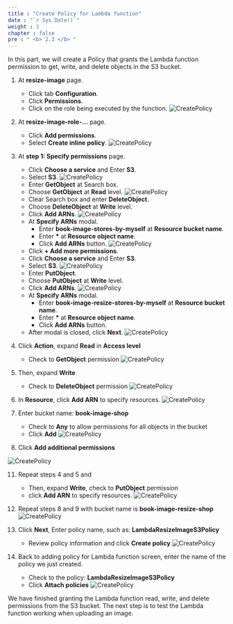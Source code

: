 ```yaml
---
title : "Create Policy for Lambda function"
date : "`r Sys.Date()`"
weight : 3
chapter : false
pre : " <b> 2.3 </b> "
---
```

In this part, we will create a Policy that grants the Lambda function permission to get, write, and delete objects in the S3 bucket.
1. At **resize-image** page.
    - Click tab **Configuration**.
    - Click **Permissions**.
    - Click on the role being executed by the function.
![CreatePolicy](/images/temp/1/16.png?width=90pc)

2. At **resize-image-role-...** page.
    - Click **Add permissions**.
    - Select **Create inline policy**.
![CreatePolicy](/images/temp/1/17.png?width=90pc)

1. At **step 1: Specify permissions** page.
    - Click **Choose a service** and Enter **S3**.
    - Select **S3**.
  ![CreatePolicy](/images/temp/1/18.png?width=90pc)
    - Enter **GetObject** at Search box.
    - Choose **GetObject** at **Read** level.
  ![CreatePolicy](/images/temp/1/19.png?width=90pc)
    - Clear Search box and enter **DeleteObject**.
    - Choose **DeleteObject** at **Write** level.
    - Click **Add ARNs**.
  ![CreatePolicy](/images/temp/1/20.png?width=90pc)
    - At **Specify ARNs** modal. 
      - Enter **book-image-stores-by-myself** at **Resource bucket name**.
      - Enter **\*** at **Resource object name**.
      - Click **Add ARNs** button.
  ![CreatePolicy](/images/temp/1/21.png?width=90pc)
    - Click **+ Add more permissions**.
    - Click **Choose a service** and Enter **S3**.
    - Select **S3**.
  ![CreatePolicy](/images/temp/1/22.png?width=90pc)
    - Enter **PutObject**.
    - Choose **PutObject** at **Write** level.
    - Click **Add ARNs**.
  ![CreatePolicy](/images/temp/1/23.png?width=90pc)
    - At **Specify ARNs** modal. 
      - Enter **book-image-resize-stores-by-myself** at **Resource bucket name**.
      - Enter **\*** at **Resource object name**.
      - Click **Add ARNs** button.
    - After modal is closed, click **Next**.
  ![CreatePolicy](/images/temp/1/24.png?width=90pc)

1. Click **Action**, expand **Read** in **Access level**
    - Check to **GetObject** permission
![CreatePolicy](/images/1/19.png?width=90pc)

1. Then, expand **Write**
    - Check to **DeleteObject** permission
![CreatePolicy](/images/1/20.png?width=90pc)

1. In **Resource**, click **Add ARN** to specify resources.
![CreatePolicy](/images/1/21.png?width=90pc)

1. Enter bucket name: **book-image-shop**
    - Check to **Any** to allow permissions for all objects in the bucket
    - Click **Add**
![CreatePolicy](/images/1/22.png?width=90pc)

1.  Click **Add additional permissions**

![CreatePolicy](/images/1/23.png?width=90pc)

11. Repeat steps 4 and 5 and 
    - Then, expand **Write**, check to **PutObject** permission
    - click **Add ARN** to specify resources.
![CreatePolicy](/images/1/24.png?width=90pc)

12. Repeat steps 8 and 9 with bucket name is **book-image-resize-shop**
![CreatePolicy](/images/1/25.png?width=90pc)

13. Click **Next**, Enter policy name, such as: **LambdaResizeImageS3Policy**
    - Review policy information and click **Create policy**
![CreatePolicy](/images/1/26.png?width=90pc)

14. Back to adding policy for Lambda function screen, enter the name of the policy we just created.
    - Check to the policy: **LambdaResizeImageS3Policy**
    - Click **Attach policies**
![CreatePolicy](/images/1/27.png?width=90pc)

We have finished granting the Lambda function read, write, and delete permissions from the S3 bucket. The next step is to test the Lambda function working when uploading an image.